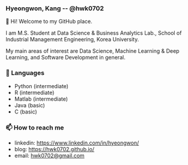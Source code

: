 ### Hyeongwon, Kang -- @hwk0702

👋 Hi! Welcome to my GitHub place.

I am M.S. Student at Data Science & Business Analytics Lab., School of Industrial Management Engineering, Korea University. 

My main areas of interest are Data Science, Machine Learning & Deep Learning, and Software Development in general.


### 🔭 Languages
- Python (intermediate)
- R (intermediate)
- Matlab (intermediate)
- Java (basic)
- C (basic)


### 📫 How to reach me
- linkedin: https://www.linkedin.com/in/hyeongwon/
- blog: https://hwk0702.github.io/
- email: hwk0702@gmail.com
